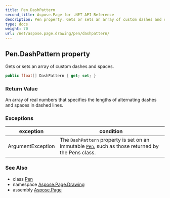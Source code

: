 ```yaml
---
title: Pen.DashPattern
second_title: Aspose.Page for .NET API Reference
description: Pen property. Gets or sets an array of custom dashes and spaces
type: docs
weight: 70
url: /net/aspose.page.drawing/pen/dashpattern/
---
```

## Pen.DashPattern property

Gets or sets an array of custom dashes and spaces.

```csharp
public float[] DashPattern { get; set; }
```

### Return Value

An array of real numbers that specifies the lengths of alternating dashes and spaces in dashed lines.

### Exceptions

| exception | condition |
| --- | --- |
| ArgumentException | The `DashPattern` property is set on an immutable [`Pen`](../), such as those returned by the Pens class. |

### See Also

* class [Pen](../)
* namespace [Aspose.Page.Drawing](../../pen/)
* assembly [Aspose.Page](../../../)


